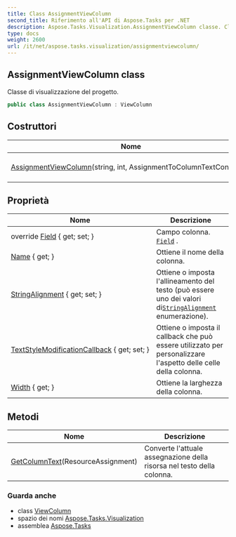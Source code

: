 ```yaml
---
title: Class AssignmentViewColumn
second_title: Riferimento all'API di Aspose.Tasks per .NET
description: Aspose.Tasks.Visualization.AssignmentViewColumn classe. Classe di visualizzazione del progetto.
type: docs
weight: 2600
url: /it/net/aspose.tasks.visualization/assignmentviewcolumn/
---
```

## AssignmentViewColumn class

Classe di visualizzazione del progetto.

```csharp
public class AssignmentViewColumn : ViewColumn
```

## Costruttori

| Nome | Descrizione |
| --- | --- |
| [AssignmentViewColumn](assignmentviewcolumn/)(string, int, AssignmentToColumnTextConverter) | Inizializza una nuova istanza della classe AssignmentViewColumn. |

## Proprietà

| Nome | Descrizione |
| --- | --- |
| override [Field](../../aspose.tasks.visualization/assignmentviewcolumn/field/) { get; set; } | Campo colonna. [`Field`](./field/) . |
| [Name](../../aspose.tasks.visualization/viewcolumn/name/) { get; } | Ottiene il nome della colonna. |
| [StringAlignment](../../aspose.tasks.visualization/viewcolumn/stringalignment/) { get; set; } | Ottiene o imposta l'allineamento del testo (può essere uno dei valori di[`StringAlignment`](../viewcolumn/stringalignment/) enumerazione). |
| [TextStyleModificationCallback](../../aspose.tasks.visualization/viewcolumn/textstylemodificationcallback/) { get; set; } | Ottiene o imposta il callback che può essere utilizzato per personalizzare l'aspetto delle celle della colonna. |
| [Width](../../aspose.tasks.visualization/viewcolumn/width/) { get; } | Ottiene la larghezza della colonna. |

## Metodi

| Nome | Descrizione |
| --- | --- |
| [GetColumnText](../../aspose.tasks.visualization/assignmentviewcolumn/getcolumntext/)(ResourceAssignment) | Converte l'attuale assegnazione della risorsa nel testo della colonna. |

### Guarda anche

* class [ViewColumn](../viewcolumn/)
* spazio dei nomi [Aspose.Tasks.Visualization](../../aspose.tasks.visualization/)
* assemblea [Aspose.Tasks](../../)


